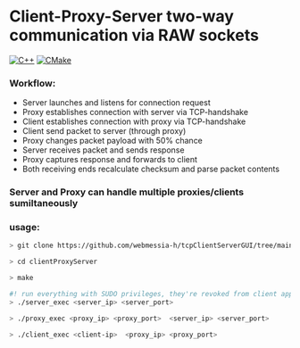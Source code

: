 # Client-Proxy-Server two-way communication via RAW sockets

<p>
<a href="#"><img alt="C++" src = "https://img.shields.io/badge/C%2B%2B%2017-black.svg?style=for-the-badge&logo=cplusplus&logoColor=white"></a>
<a href="#"><img alt="CMake" src="https://img.shields.io/badge/Make-black?style=for-the-badge&logo=gnu&logoColor=white"></a>
</p>

<h3>Workflow:</h3>
<p>
<ul>
<li>Server launches and listens for connection request</li>
  
<li>Proxy establishes connection with server via TCP-handshake</li>

<li>Client establishes connection with proxy via TCP-handshake </li>

<li>Client send packet to server (through proxy)</li>

<li>Proxy changes packet payload with 50% chance</li>

<li>Server receives packet and sends response</li>

<li>Proxy captures response and forwards to client</li>

<li>Both receiving ends recalculate checksum and parse packet contents</li>
</ul>
</p>

<h3>Server and Proxy can handle multiple proxies/clients sumiltaneously</h3>

<h3>usage:</h3>

```bash
> git clone https://github.com/webmessia-h/tcpClientServerGUI/tree/main

> cd clientProxyServer

> make

#! run everything with SUDO privileges, they're revoked from client application after socket creation
> ./server_exec <server_ip> <server_port>

> ./proxy_exec <proxy_ip> <proxy_port>  <server_ip> <server_port>

> ./client_exec <client-ip>  <proxy_ip> <proxy_port>
```
